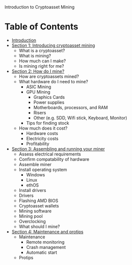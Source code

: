 Introduction to Cryptoasset Mining

# Table of Contents
* [Introduction](introduction.mdown)
* [Section 1: Introducing cryptoasset mining](section1.mdown)
	* What is a cryptoasset?
	* What is mining?
	* How much can I make?
	* Is mining right for me?
* [Section 2: How do I mine?](section2.mdown)
	* How are cryptoassets mined?
	* What hardware do I need to mine?
		* ASIC Mining
		* GPU Mining
			* Graphics Cards
			* Power supplies
			* Motherboards, processors, and RAM
			* Risers
			* Other (e.g. SDD, Wifi stick, Keyboard, Monitor)
		* Tips for finding stock
	* How much does it cost?
		* Hardware costs
		* Electricity costs
		* Profitability
* [Section 3: Assembling and running your miner](section3.mdown)
	* Assess electrical requirements
	* Confirm compatability of hardware
	* Assemble miner
	* Install operating system
		* Windows
		* Linux
		* ethOS
	* Install drivers
	* Drivers
	* Flashing AMD BIOS
	* Cryptoasset wallets
	* Mining software
	* Mining pool
	* Overclocking
	* What should I mine?
* [Section 4: Maintenance and protips](section4.mdown)
	* Maintenance
		* Remote monitoring
		* Crash management
		* Automatic start
	* Protips